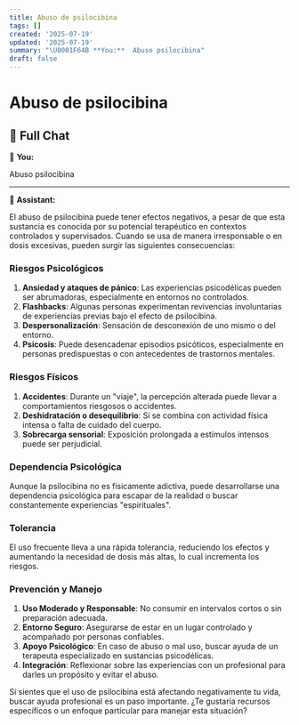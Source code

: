 ```yaml
---
title: Abuso de psilocibina
tags: []
created: '2025-07-19'
updated: '2025-07-19'
summary: "\U0001F64B **You:**  Abuso psilocibina"
draft: false
---
```


# Abuso de psilocibina

## 🧠 Full Chat

🙋 **You:**

Abuso psilocibina

---

🤖 **Assistant:**

El abuso de psilocibina puede tener efectos negativos, a pesar de que esta sustancia es conocida por su potencial terapéutico en contextos controlados y supervisados. Cuando se usa de manera irresponsable o en dosis excesivas, pueden surgir las siguientes consecuencias:

### **Riesgos Psicológicos**
1. **Ansiedad y ataques de pánico**: Las experiencias psicodélicas pueden ser abrumadoras, especialmente en entornos no controlados.
2. **Flashbacks**: Algunas personas experimentan revivencias involuntarias de experiencias previas bajo el efecto de psilocibina.
3. **Despersonalización**: Sensación de desconexión de uno mismo o del entorno.
4. **Psicosis**: Puede desencadenar episodios psicóticos, especialmente en personas predispuestas o con antecedentes de trastornos mentales.

### **Riesgos Físicos**
1. **Accidentes**: Durante un "viaje", la percepción alterada puede llevar a comportamientos riesgosos o accidentes.
2. **Deshidratación o desequilibrio**: Si se combina con actividad física intensa o falta de cuidado del cuerpo.
3. **Sobrecarga sensorial**: Exposición prolongada a estímulos intensos puede ser perjudicial.

### **Dependencia Psicológica**
Aunque la psilocibina no es físicamente adictiva, puede desarrollarse una dependencia psicológica para escapar de la realidad o buscar constantemente experiencias "espirituales".

### **Tolerancia**
El uso frecuente lleva a una rápida tolerancia, reduciendo los efectos y aumentando la necesidad de dosis más altas, lo cual incrementa los riesgos.

### **Prevención y Manejo**
1. **Uso Moderado y Responsable**: No consumir en intervalos cortos o sin preparación adecuada.
2. **Entorno Seguro**: Asegurarse de estar en un lugar controlado y acompañado por personas confiables.
3. **Apoyo Psicológico**: En caso de abuso o mal uso, buscar ayuda de un terapeuta especializado en sustancias psicodélicas.
4. **Integración**: Reflexionar sobre las experiencias con un profesional para darles un propósito y evitar el abuso.

Si sientes que el uso de psilocibina está afectando negativamente tu vida, buscar ayuda profesional es un paso importante. ¿Te gustaría recursos específicos o un enfoque particular para manejar esta situación?